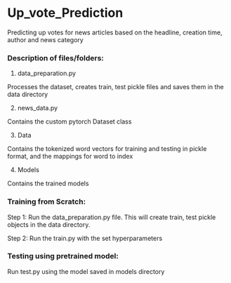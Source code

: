# Up_vote_Prediction

Predicting up votes for news articles based on the headline, creation time, author and news category

### Description of files/folders:

1) data_preparation.py 

Processes the dataset, creates train, test pickle files and saves them in the data directory

2) news_data.py

Contains the custom pytorch Dataset class

3) Data 

Contains the tokenized word vectors for training and testing in pickle format, and the mappings for word to index

4) Models

Contains the trained models

### Training from Scratch:

Step 1: Run the data_preparation.py file. This will create train, test pickle objects in the data directory.

Step 2: Run the train.py with the set hyperparameters

### Testing using pretrained model:

Run test.py using the model saved in models directory



